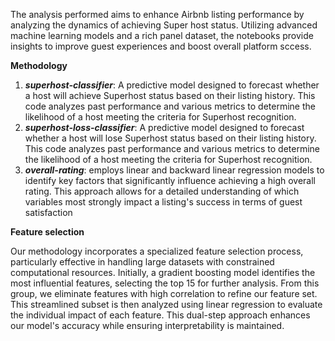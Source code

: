 The analysis performed aims to enhance Airbnb listing performance by analyzing the dynamics of achieving Super host status. Utilizing advanced 
machine learning models and a rich panel dataset, the notebooks provide insights to improve guest experiences and boost overall platform sccess.

**Methodology**

1. **_superhost-classifier_**:  A predictive model designed to forecast whether a host will achieve Superhost status based on their listing history.
   This code analyzes past performance and various metrics to determine the likelihood of a host meeting the criteria for Superhost recognition.
2. **_superhost-loss-classifier_**: A predictive model designed to forecast whether a host will lose Superhost status based on their listing history.
   This code analyzes past performance and various metrics to determine the likelihood of a host meeting the criteria for Superhost recognition.
3. **_overall-rating_**: employs linear and backward linear regression models to identify key factors that significantly influence achieving a high
   overall rating. This approach allows for a detailed understanding of which variables most strongly impact a listing's success in terms of guest satisfaction

**Feature selection**

Our methodology incorporates a specialized feature selection process, particularly effective in handling large datasets with constrained computational resources. Initially,    a gradient boosting model identifies the most influential features, selecting the top 15 for further analysis. From this group, we eliminate features with high correlation     to refine our feature set. This streamlined subset is then analyzed using linear regression to evaluate the individual impact of each feature. This dual-step approach          enhances our model's accuracy while ensuring interpretability is maintained.

